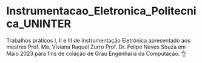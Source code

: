 # Instrumentacao_Eletronica_Politecnica_UNINTER
Trabalhos práticos I, II e III de Instrumentação Eletrônica apresentado aos mestres Prof. Ma. Viviana Raquel Zurro Prof. Dr. Felipe Neves Souza em Maio 2023 para fins de colação de Grau Engenharia da Computação. 👌 
